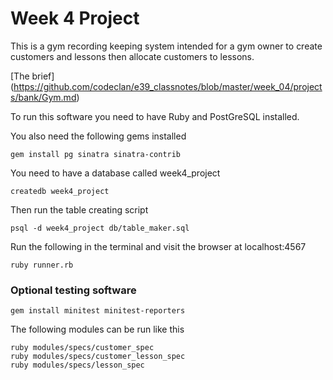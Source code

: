 # Week 4 Project


This is a gym recording keeping system intended for a gym owner to create customers and lessons then allocate customers to lessons.

[The brief] (https://github.com/codeclan/e39_classnotes/blob/master/week_04/projects/bank/Gym.md)


To run this software you need to have Ruby and PostGreSQL installed.

You also need the following gems installed
```
gem install pg sinatra sinatra-contrib
```


You need to have a database called week4_project
```
createdb week4_project
```

Then run the table creating script
```
psql -d week4_project db/table_maker.sql
```

Run the following in the terminal and visit the browser at localhost:4567
```
ruby runner.rb
```



### Optional testing software
```
gem install minitest minitest-reporters
```
The following modules can be run like this
```
ruby modules/specs/customer_spec
ruby modules/specs/customer_lesson_spec
ruby modules/specs/lesson_spec
```